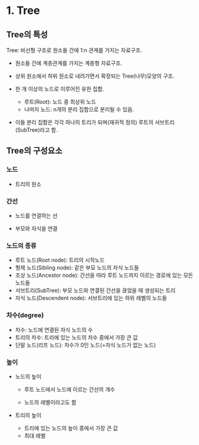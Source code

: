 # 1. Tree

## Tree의 특성

Tree: 비선형 구조로 원소들 간에 1:n 관계를 가지는 자료구조.

- 원소들 간에 계층관계를 가지는 계층형 자료구조.
- 상위 원소에서 하위 원소로 내려가면서 확장되는 Tree(나무)모양의 구조.

- 한 개 이상의 노드로 이루어진 유한 집합.
  - 루트(Root): 노드 중 최상위 노드
  - 나머지 노드: n개의 분리 집합으로 분리될 수 있음.
- 이들 분리 집합은 각각 하나의 트리가 되며(재귀적 정의) 루트의 서브트리(SubTree)라고 함.



## Tree의 구성요소

### 노드

- 트리의 원소



### 간선

- 노드를 연결하는 선

- 부모와 자식을 연결



### 노드의 종류

- 루트 노드(Root node): 트리의 시작노드
- 형제 노드(Sibling node): 같은 부모 노드의 자식 노드들
- 조상 노드(Ancestor node): 간선을 따라 루트 노드까지 이르는 경로에 있는 모든 노드들
- 서브트리(SubTree): 부모 노드와 연결된 간선을 끊었을 때 생성되는 트리
- 자식 노드(Descendent node): 서브트리에 있는 하위 레벨의 노드들



### 차수(degree)

- 차수: 노드에 연결된 자식 노드의 수
- 트리의 차수: 트리에 있는 노드의 차수 중에서 가장 큰 값
- 단말 노드(리프 노드): 차수가 0인 노드(=자식 노드가 없는 노드)



### 높이

- 노드의 높이

  - 루트 노드에서 노드에 이르는 간선의 개수

  - 노드의 레벨이라고도 함

- 트리의 높이

  - 트리에 있는 노드의 높이 중에서 가장 큰 값
  - 최대 레벨